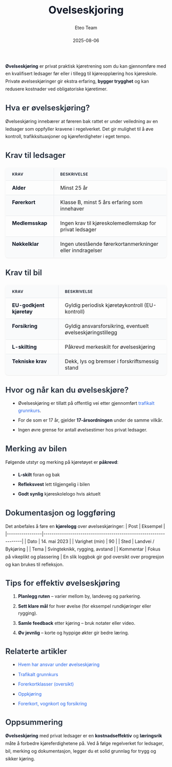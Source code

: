 ﻿---
title: "Ovelseskjoring"
date: 2025-08-06
draft: false
author: "Eteo Team"
description: "Guide to Ovelseskjoring for Norwegian driving theory exam."
categories: ["Driving Theory"]
tags: ["driving", "theory", "safety"]
featured_image: "/blog/ovelseskjoring/ovelseskjoring-image.svg"
---
<style>
/* Base text styling */
.article-content {
  font-family: 'Inter', -apple-system, BlinkMacSystemFont, 'Segoe UI', Roboto, Oxygen, Ubuntu, Cantarell, 'Open Sans', 'Helvetica Neue', sans-serif;
  line-height: 1.6;
  color: #1f2937;
  font-size: 16px;
}
/* Headers */
h1 {
  font-size: 2rem;
  font-weight: 700;
  margin: 2rem 0 1.5rem;
  color: #111827;
}
h2 {
  font-size: 1.5rem;
  font-weight: 600;
  margin: 2rem 0 1rem;
  color: #1f2937;
}
h3 {
  font-size: 1.25rem;
  font-weight: 600;
  margin: 1.5rem 0 0.75rem;
  color: #374151;
}
/* Paragraphs */
p {
  margin: 1rem 0;
  line-height: 1.7;
}
/* Lists */
ul, ol {
  margin: 1rem 0 1rem 1.5rem;
  padding-left: 1rem;
}
li {
  margin-bottom: 0.5rem;
  line-height: 1.6;
}
/* Bold and emphasis text */
strong, b {
  font-weight: 700 !important;
  color: #111827;
}
em, i {
  font-style: italic;
  color: #374151;
}
strong em, b i, em strong, i b {
  font-weight: 700 !important;
  font-style: italic;
  color: #111827;
}
/* Links */
a {
  color: #2563eb;
  text-decoration: none;
  transition: color 0.2s ease;
}
a:hover {
  color: #1d4ed8;
  text-decoration: underline;
}
/* Code blocks */
pre, code {
  font-family: 'SFMono-Regular', Consolas, 'Liberation Mono', Menlo, monospace;
  background-color: #f3f4f6;
  border-radius: 0.375rem;
  font-size: 0.875em;
}
pre {
  padding: 1rem;
  overflow-x: auto;
  margin: 1rem 0;
}
code {
  padding: 0.2em 0.4em;
}
/* Blockquotes */
blockquote {
  border-left: 4px solid #e5e7eb;
  margin: 1.5rem 0;
  padding: 0.75rem 1rem 0.75rem 1.5rem;
  background-color: #f9fafb;
  color: #4b5563;
  font-style: italic;
}
/* Tables */
table {
  margin: 1.5rem auto !important;
  border-collapse: collapse !important;
  width: 100% !important;
  max-width: 100%;
  box-shadow: 0 1px 3px rgba(0,0,0,0.1) !important;
  border-radius: 0.5rem !important;
  overflow: hidden !important;
  border: 1px solid #e5e7eb !important;
  display: table !important;
}
th, td {
  padding: 0.75rem 1.25rem !important;
  text-align: left !important;
  border: 1px solid #e5e7eb !important;
  vertical-align: top;
}
th {
  background-color: #f9fafb !important;
  font-weight: 600 !important;
  color: #111827 !important;
  text-transform: uppercase !important;
  font-size: 0.75rem !important;
  letter-spacing: 0.05em !important;
}
tr:nth-child(even) {
  background-color: #f9fafb !important;
}
tr:hover {
  background-color: #f3f4f6 !important;
}
/* Responsive adjustments */
@media (max-width: 768px) {
  .article-content {
    font-size: 15px;
  }
  h1 { font-size: 1.75rem; }
  h2 { font-size: 1.375rem; }
  h3 { font-size: 1.125rem; }
  table {
    display: block !important;
    overflow-x: auto !important;
    -webkit-overflow-scrolling: touch;
  }
}
</style>
**Øvelseskjøring** er privat praktisk kjøretrening som du kan gjennomføre med en kvalifisert ledsager før eller i tillegg til kjøreopplæring hos kjøreskole. Private øvelseskjøringer gir ekstra erfaring, **bygger trygghet** og kan redusere kostnader ved obligatoriske kjøretimer.
## Hva er øvelseskjøring?
Øvelseskjøring innebærer at føreren bak rattet er under veiledning av en ledsager som oppfyller kravene i regelverket. Det gir mulighet til å øve kontroll, trafikksituasjoner og kjøreferdigheter i eget tempo.
## Krav til ledsager
| Krav             | Beskrivelse                                                       |
|------------------|-------------------------------------------------------------------|
| **Alder**        | Minst 25 år                                                       |
| **Førerkort**    | Klasse B, minst 5 års erfaring som innehaver                     |
| **Medlemsskap**  | Ingen krav til kjøreskolemedlemskap for privat ledsager          |
| **Nøkkelklar**   | Ingen utestående førerkortanmerkninger eller inndragelser        |
## Krav til bil
| Krav                     | Beskrivelse                                                       |
|--------------------------|-------------------------------------------------------------------|
| **EU-godkjent kjøretøy** | Gyldig periodisk kjøretøykontroll (EU-kontroll)                  |
| **Forsikring**          | Gyldig ansvarsforsikring, eventuelt øvelseskjøringstillegg       |
| **L-skilting**          | Påkrevd merkeskilt for øvelseskjøring                             |
| **Tekniske krav**       | Dekk, lys og bremser i forskriftsmessig stand                     |
## Hvor og når kan du øvelseskjøre?
* Øvelseskjøring er tillatt på offentlig vei etter gjennomført [trafikalt grunnkurs](/blogs/teori/trafikalt-grunnkurs "Trafikalt grunnkurs - Obligatorisk kurs for førerkort klasse B").
* For de som er 17 år, gjelder **17-årsordningen** under de samme vilkår.
* Ingen øvre grense for antall øvelsestimer hos privat ledsager.
## Merking av bilen
Følgende utstyr og merking på kjøretøyet er **påkrevd**:
* **L-skilt** foran og bak
* **Refleksvest** lett tilgjengelig i bilen
* **Godt synlig** kjøreskolelogo hvis aktuelt
## Dokumentasjon og loggføring
Det anbefales å føre en **kjørelogg** over øvelseskjøringer:
| Post            | Eksempel                                                          |
|-----------------|-------------------------------------------------------------------|
| Dato            | 14. mai 2023                                                      |
| Varighet (min)  | 90                                                                |
| Sted            | Landvei / Bykjøring                                               |
| Tema            | Svingteknikk, rygging, avstand                                        |
| Kommentar       | Fokus på vikeplikt og plassering                                   |
En slik loggbok gir god oversikt over progresjon og kan brukes til refleksjon.
## Tips for effektiv øvelseskjøring
1. **Planlegg ruten** – varier mellom by, landeveg og parkering.
2. **Sett klare mål** for hver øvelse (for eksempel rundkjøringer eller rygging).
3. **Samle feedback** etter kjøring – bruk notater eller video.
4. **Øv jevnlig** – korte og hyppige økter gir bedre læring.
## Relaterte artikler
- [Hvem har ansvar under øvelseskjøring](/blogs/teori/hvem-har-ansvar-under-ovelseskjoring "Hvem har ansvar under øvelseskjøring (lån, forsvarlig stand, forskriftsmessig stand m.m)")
- [Trafikalt grunnkurs](/blogs/teori/trafikalt-grunnkurs "Trafikalt grunnkurs - Obligatorisk kurs for førerkort klasse B")
- [Forerkortklasser (oversikt)](/blogs/teori/forerkortklasser-oversikt "Førerkortklasser (oversikt): Oversikt over alle førerkortklasser i Norge")
- [Oppkjøring](/blogs/teori/oppkjoring "Oppkjøring - Guide til praktisk kjøreprøve for førerkort i bil")
- [Forerkort, vognkort og forsikring](/blogs/teori/forerkort-vognkort-og-forsikring "Førerkort, vognkort og forsikring - Nødvendige dokumenter for lovlig kjøring")
## Oppsummering
**Øvelseskjøring** med privat ledsager er en **kostnadseffektiv** og **læringsrik** måte å forbedre kjøreferdighetene på. Ved å følge regelverket for ledsager, bil, merking og dokumentasjon, legger du et solid grunnlag for trygg og sikker kjøring.